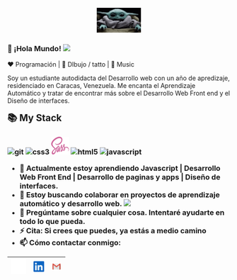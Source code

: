 
<p align="center">
<img src="https://github.com/hargun79/hargun79/blob/master/Assets/hi.gif" style="width: 100px;">
</p>

### 👋 ¡Hola Mundo!  <img src="https://github.com/TheDudeThatCode/TheDudeThatCode/blob/master/Assets/Earth.gif" width="24px">
  
:heart: Programación | :black_heart: DIbujo / tatto | :blue_heart: Music
  

Soy un estudiante autodidacta del Desarrollo web con un año de apredizaje, residenciado en Caracas, Venezuela.
Me encanta el Aprendizaje Automático y tratar de encontrar más sobre el Desarrollo Web Front end y
el Diseño de interfaces.

<h2 style="margin: 1rem 0;">📚 My Stack<h3>
  <img src="../assets/git.svg" alt="git" width="40" height="40"/>
  <img src="./assets/css3.svg" alt="css3" width="40" height="40"/>
  <img src="./assets/sass.svg" alt="sass" width="40" height="40"/> 
  <img src="./assets/html.svg" alt="html5" width="40" height="40"/>
  <img src="./assets/javascript.svg" alt="javascript" width="40" height="40"/>

- 🌱 Actualmente estoy aprendiendo Javascript | Desarrollo Web Front End | Desarrollo de paginas y apps  | Diseño de interfaces.
- 👯 Estoy buscando colaborar en proyectos de aprendizaje automático y desarrollo web. <img src="https://media.giphy.com/media/WUlplcMpOCEmTGBtBW/giphy.gif" width="30">
- 💬 Pregúntame sobre cualquier cosa. Intentaré ayudarte en todo lo que pueda.
- ⚡ Cita: Si crees que puedes, ya estás a medio camino 
- 📫 Cómo contactar conmigo:

| [<img src="https://raw.githubusercontent.com/Delta456/Delta456/master/img/github.png" alt="github logo" width="34">](https://github.com/Brian00111) |  [<img src="https://github.com/Amchuz/Amchuz/blob/master/linkedin.jpeg" alt="linkedin logo" width="24">](https://www.linkedin.com/in/brian-alexander-diaz-jimenez-5616491b5/)  |[<img src="https://github.com/Amchuz/Amchuz/blob/master/gmail.jpeg" alt="gmail logo" width="24">](brianalexander18@hotmail.com)  | 
|---|---|---|

